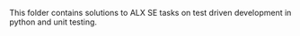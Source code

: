 This folder contains solutions to ALX SE tasks on test driven development in
python and unit testing.